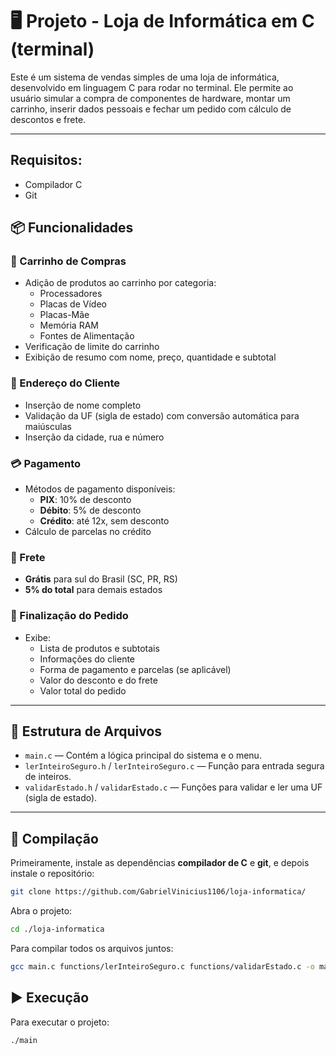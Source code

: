 # 🖥️ Projeto - Loja de Informática em C (terminal)

Este é um sistema de vendas simples de uma loja de informática, desenvolvido em linguagem C para rodar no terminal. Ele permite ao usuário simular a compra de componentes de hardware, montar um carrinho, inserir dados pessoais e fechar um pedido com cálculo de descontos e frete.

---

## Requisitos: 

 - Compilador C
 - Git 

## 📦 Funcionalidades

### 🛒 Carrinho de Compras
- Adição de produtos ao carrinho por categoria:
  - Processadores
  - Placas de Vídeo
  - Placas-Mãe
  - Memória RAM
  - Fontes de Alimentação
- Verificação de limite do carrinho
- Exibição de resumo com nome, preço, quantidade e subtotal

### 📍 Endereço do Cliente
- Inserção de nome completo
- Validação da UF (sigla de estado) com conversão automática para maiúsculas
- Inserção da cidade, rua e número

### 💳 Pagamento
- Métodos de pagamento disponíveis:
  - **PIX**: 10% de desconto
  - **Débito**: 5% de desconto
  - **Crédito**: até 12x, sem desconto
- Cálculo de parcelas no crédito

### 🚚 Frete
- **Grátis** para sul do Brasil (SC, PR, RS)
- **5% do total** para demais estados

### 🧾 Finalização do Pedido
- Exibe:
  - Lista de produtos e subtotais
  - Informações do cliente
  - Forma de pagamento e parcelas (se aplicável)
  - Valor do desconto e do frete
  - Valor total do pedido

---

## 📂 Estrutura de Arquivos

- `main.c` — Contém a lógica principal do sistema e o menu.
- `lerInteiroSeguro.h` / `lerInteiroSeguro.c` — Função para entrada segura de inteiros.
- `validarEstado.h` / `validarEstado.c` — Funções para validar e ler uma UF (sigla de estado).

---

## 🔧 Compilação

Primeiramente, instale as dependências **compilador de C** e **git**, e depois instale o repositório:

```bash
git clone https://github.com/GabrielVinicius1106/loja-informatica/
```

Abra o projeto:

```bash
cd ./loja-informatica
```

Para compilar todos os arquivos juntos:

```bash
gcc main.c functions/lerInteiroSeguro.c functions/validarEstado.c -o main
```

## ▶️ Execução

Para executar o projeto:

```bash
./main


